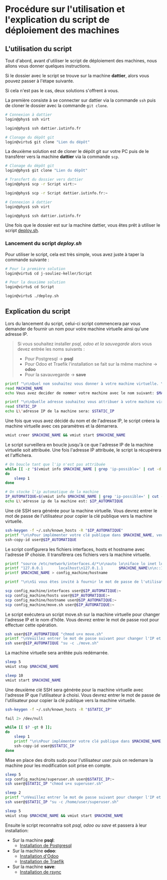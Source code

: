 # Procédure sur l'utilisation et l'explication du script de déploiement des machines
## L'utilisation du script
Tout d'abord, avant d'utiliser le script de déploiement des machines, nous allons vous donner quelques instructions.

Si le dossier avec le script se trouve sur la machine **dattier**, alors vous pouvez passer à l'étape suivante.

Si cela n'est pas le cas, deux solutions s'offrent à vous.

La première consiste à se connecter sur dattier via la commande `ssh` puis de cloner le dossier avec la commande `git clone`.

```bash
# Connexion à dattier
login@phys$ ssh virt

login@phys$ ssh dattier.iutinfo.fr

# Clonage du dépôt git
login@virtu$ git clone "Lien du dépôt"
```

La deuxième solution est de cloner le dépôt git sur votre PC puis de le transférer vers la machine **dattier** via la commande `scp`.

```bash
# Clonage du dépôt git
login@phys$ git clone "Lien du dépôt"

# Transfert du dossier vers dattier
login@phys$ scp -r Script virt:~

login@phys$ scp -r Script dattier.iutinfo.fr:~

# Connexion à dattier
login@phys$ ssh virt

login@phys$ ssh dattier.iutinfo.fr
```

Une fois que le dossier est sur la machine dattier, vous êtes prêt à utiliser le script [deploy.sh](../deploy.sh).

### Lancement du script *deploy.sh*
Pour utiliser le script, cela est très simple, vous avez juste à taper la commande suivante :
```bash
# Pour la première solution
login@virtu$ cd j-souliez-keller/Script

# Pour la deuxième solution
login@virtu$ cd Script

login@virtu$ ./deploy.sh
```

## Explication du script
Lors du lancement du script, celui-ci script commencera par vous demander de fournir un nom pour votre machine virtuelle ainsi qu'une adresse IP. 
> Si vous souhaitez installer *psql, odoo et la sauvegarde* alors vous devez entrée les noms suivants :
> - Pour Postgresql -> **psql**
> - Pour Odoo et Traefik l'installation se fait sur la même machine -> **odoo**
> - Pour la savauvegarde -> **save**
```bash
printf "\n\nQuel nom souhaitez vous donner à votre machine virtuelle. \nUne fois le nom entré, tapez sur la touche 'entrer' pour confirmer.\n"
read MACHINE_NAME
echo Vous avez decider de nommer votre machine avec le nom suivant: $MACHINE_NAME

printf "\n\nQuelle adresse souhaitez vous attribuer à votre machine virtuelle. \nUne fois le nom entré, tapez sur la touche 'entrer' pour confirmer.\n"
read STATIC_IP
echo L\'adresse IP de la machine sera: $STATIC_IP
```

Une fois que vous avez décidé du nom et de l'adresse IP, le script créera la machine virtuelle avec ces paramètres et la démarrera.
```bash
vmiut creer $MACHINE_NAME && vmiut start $MACHINE_NAME
```

Le script surveillera en boucle jusqu'à ce que l'adresse IP de la machine virtuelle soit attribuée. Une fois l'adresse IP attribuée, le script la récupérera et l'affichera.
```bash
# On boucle tant que l'ip n'est pas attribuée
while [[ -z "$(vmiut info $MACHINE_NAME | grep 'ip-possible=' | cut -d '=' -f 2)" ]];
do
    sleep 1
done

# On stocke l'ip automatique de la machine
IP_AUTOMATIQUE=$(vmiut info $MACHINE_NAME | grep 'ip-possible=' | cut -d '=' -f 2)
echo L\'adresse ip de la machine est: $IP_AUTOMATIQUE
```

Une clé SSH sera générée pour la machine virtuelle. Vous devrez entrer le mot de passe de l'utilisateur pour copier la clé publique vers la machine virtuelle.
```bash
ssh-keygen -f ~/.ssh/known_hosts -R "$IP_AUTOMATIQUE"
printf "\n\nPour implémenter votre clé publique dans $MACHINE_NAME, veuillez saisir le mot de passe suivant :\nuser\n\n"
ssh-copy-id user@$IP_AUTOMATIQUE
```

Le script configurera les fichiers interfaces, hosts et hostname avec l'adresse IP choisie. Il transférera ces fichiers vers la machine virtuelle.
```bash
printf "source /etc/network/interfaces.d/*\n\nauto lo\niface lo inet loopback\n\nallow-hotplug enp0s3\niface enp0s3 inet static\n  address $STATIC_IP/16\n  gateway 10.42.0.1\n" > config_machine/interfaces
printf "127.0.0.1       localhost\n127.0.1.1       $MACHINE_NAME\n\n::1     localhost ip6-localhost ip6-loopback\nff02::1 ip6-allnodes\nff02::2 ip6-allrouters\n" > config_machine/hosts
printf $MACHINE_NAME > config_machine/hostname

printf "\n\nSi vous êtes invité à fournir le mot de passe de l'utilisateur, veuillez entrer :\nuser\n\n"

scp config_machine/interfaces user@$IP_AUTOMATIQUE:~
scp config_machine/hosts user@$IP_AUTOMATIQUE:~
scp config_machine/hostname user@$IP_AUTOMATIQUE:~
scp config_machine/move.sh user@$IP_AUTOMATIQUE:~
```

Le script exécutera un script move.sh sur la machine virtuelle pour changer l'adresse IP et le nom d'hôte. Vous devrez entrer le mot de passe root pour effectuer cette opération.
```bash
ssh user@$IP_AUTOMATIQUE "chmod u+x move.sh"
printf "\nVeuillez entrer le mot de passe suivant pour changer l'IP et le hostname :\n\nroot\n\n"
ssh user@$IP_AUTOMATIQUE "su -c ./move.sh"
```

La machine virtuelle sera arrêtée puis redémarrée.
```bash
sleep 5
vmiut stop $MACHINE_NAME

sleep 10
vmiut start $MACHINE_NAME
```

Une deuxième clé SSH sera générée pour la machine virtuelle avec l'adresse IP que l'utilisateur à choisi. Vous devrez entrer le mot de passe de l'utilisateur pour copier la clé publique vers la machine virtuelle.

```bash
ssh-keygen -f ~/.ssh/known_hosts -R "$STATIC_IP"

fail 2> /dev/null

while [[ $? -gt 0 ]];
do
    sleep 1
    printf "\n\nPour implémenter votre clé publique dans $MACHINE_NAME, veuillez saisir le mot de passe suivant :\nuser\n\n"
    ssh-copy-id user@$STATIC_IP
done
```

Mise en place des droits sudo pour l'utilisateur *user* puis on redemare la machine pour les modification soit prise en compte.
```bash
sleep 5
scp config_machine/superuser.sh user@$STATIC_IP:~
ssh user@$STATIC_IP "chmod u+x superuser.sh"

sleep 2
printf "\nVeuillez entrer le mot de passe suivant pour changer l'IP et le hostname : root\n\n"
ssh user@$STATIC_IP "su -c /home/user/superuser.sh"

sleep 5
vmiut stop $MACHINE_NAME && vmiut start $MACHINE_NAME
```

Ensuite le script reconnaitra soit *psql, odoo ou save* et passera à leur installation:
- Sur la machine **psql**:
    - [Installation de Postgresql](./Psql.md)
- Sur la machine **odoo**:
    - [Installation d'Odoo](./Odoo.md)
    - [Installation de Traefik](./Traefik.md)
- Sur la machine **save**:
    - [Installation de rsync](./Save.md)